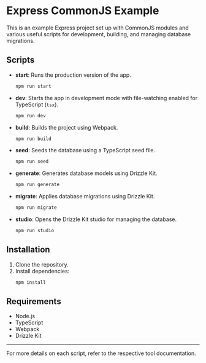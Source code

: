 # Express CommonJS Example

This is an example Express project set up with CommonJS modules and various useful scripts for development, building, and managing database migrations.

## Scripts

- **start**: Runs the production version of the app.

  ```bash
  npm run start
  ```

- **dev**: Starts the app in development mode with file-watching enabled for TypeScript (`tsx`).

  ```bash
  npm run dev
  ```

- **build**: Builds the project using Webpack.

  ```bash
  npm run build
  ```

- **seed**: Seeds the database using a TypeScript seed file.

  ```bash
  npm run seed
  ```

- **generate**: Generates database models using Drizzle Kit.

  ```bash
  npm run generate
  ```

- **migrate**: Applies database migrations using Drizzle Kit.

  ```bash
  npm run migrate
  ```

- **studio**: Opens the Drizzle Kit studio for managing the database.
  ```bash
  npm run studio
  ```

## Installation

1. Clone the repository.
2. Install dependencies:
   ```bash
   npm install
   ```

## Requirements

- Node.js
- TypeScript
- Webpack
- Drizzle Kit

---

For more details on each script, refer to the respective tool documentation.
